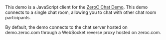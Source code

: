 This demo is a JavaScript client for the [ZeroC Chat Demo](https://doc.zeroc.com/display/Doc/Chat+Demo). This demo connects to a single chat room, allowing you to chat with other chat room participants.

By default, the demo connects to the chat server hosted on demo.zeroc.com through a WebSocket reverse proxy hosted on zeroc.com.
